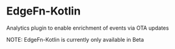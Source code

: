 # EdgeFn-Kotlin

Analytics plugin to enable enrichment of events via OTA updates


NOTE: EdgeFn-Kotlin is currently only available in Beta
